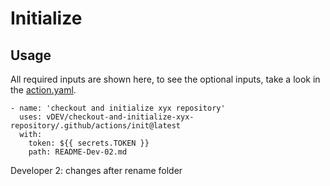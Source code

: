 # Initialize

## Usage

All required inputs are shown here, to see the optional inputs, take a look in the [action.yaml](./action.yaml).

```
- name: 'checkout and initialize xyx repository'
  uses: vDEV/checkout-and-initialize-xyx-repository/.github/actions/init@latest
  with:
    token: ${{ secrets.TOKEN }}
    path: README-Dev-02.md
```

Developer 2: changes after rename folder